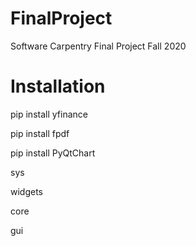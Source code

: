 # FinalProject
Software Carpentry Final Project Fall 2020

# Installation
pip install yfinance

pip install fpdf

pip install PyQtChart

sys

widgets

core

gui
